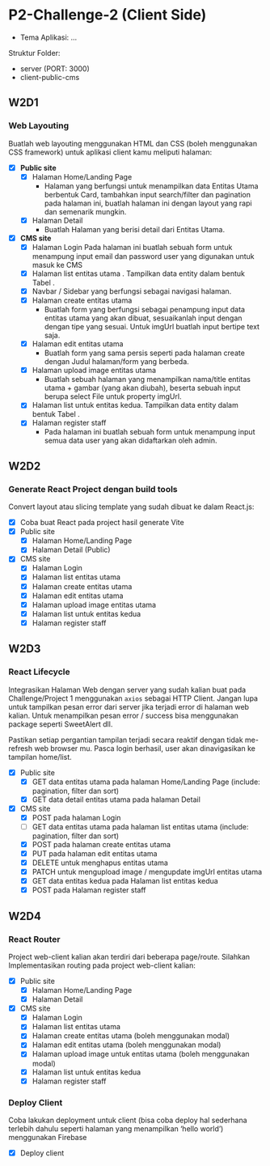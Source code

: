 # P2-Challenge-2 (Client Side)

- Tema Aplikasi: ...

Struktur Folder:

- server (PORT: 3000)
- client-public-cms

## W2D1

### Web Layouting

Buatlah web layouting menggunakan HTML dan CSS (boleh menggunakan CSS framework) untuk aplikasi client kamu meliputi halaman:

- [X] **Public site**
  - [X] Halaman Home/Landing Page
    - Halaman yang berfungsi untuk menampilkan data Entitas Utama berbentuk Card, tambahkan input search/filter dan pagination pada halaman ini, buatlah halaman ini dengan layout yang rapi dan semenarik mungkin.
  - [X] Halaman Detail
    - Buatlah Halaman yang berisi detail dari Entitas Utama.

- [X] **CMS site**
  - [X] Halaman Login
    Pada halaman ini buatlah sebuah form untuk menampung input email dan password user yang digunakan untuk masuk ke CMS
  - [X] Halaman list entitas utama . Tampilkan data entity dalam bentuk Tabel .
  - [X] Navbar / Sidebar yang berfungsi sebagai navigasi halaman.
  - [X] Halaman create entitas utama
    - Buatlah form yang berfungsi sebagai penampung input data entitas utama yang akan dibuat, sesuaikanlah input dengan dengan tipe yang sesuai. Untuk imgUrl buatlah input bertipe text saja.
  - [X] Halaman edit entitas utama
    - Buatlah form yang sama persis seperti pada halaman create dengan Judul halaman/form yang berbeda.
  - [X] Halaman upload image entitas utama
    - Buatlah sebuah halaman yang menampilkan nama/title entitas utama + gambar (yang akan diubah), beserta sebuah input berupa select File untuk property imgUrl.
  - [X] Halaman list untuk entitas kedua. Tampilkan data entity dalam bentuk Tabel .
  - [X] Halaman register staff
    - Pada halaman ini buatlah sebuah form untuk menampung input semua data user yang akan didaftarkan oleh admin.

## W2D2

### Generate React Project dengan build tools

Convert layout atau slicing template yang sudah dibuat ke dalam React.js:

- [X] Coba buat React pada project hasil generate Vite
- [X] Public site
  - [X] Halaman Home/Landing Page
  - [X] Halaman Detail (Public)

- [X] CMS site
  - [X] Halaman Login
  - [X] Halaman list entitas utama
  - [X] Halaman create entitas utama
  - [X] Halaman edit entitas utama
  - [X] Halaman upload image entitas utama
  - [X] Halaman list untuk entitas kedua
  - [X] Halaman register staff

## W2D3

### React Lifecycle

Integrasikan Halaman Web dengan server yang sudah kalian buat pada Challenge/Project 1 menggunakan `axios` sebagai HTTP Client. Jangan lupa untuk tampilkan pesan error dari server jika terjadi error di halaman web kalian. Untuk menampilkan pesan error / success bisa menggunakan package seperti SweetAlert dll.

Pastikan setiap pergantian tampilan terjadi secara reaktif dengan tidak me-refresh web browser mu. Pasca login berhasil, user akan dinavigasikan ke tampilan home/list.

- [X] Public site
  - [X] GET data entitas utama pada halaman Home/Landing Page (include: pagination, filter dan sort)
  - [X] GET data detail entitas utama pada halaman Detail

- [X] CMS site
  - [X] POST pada halaman Login
  - [ ] GET data entitas utama pada halaman list entitas utama (include: pagination, filter dan sort)
  - [X] POST pada halaman create entitas utama
  - [X] PUT pada halaman edit entitas utama
  - [X] DELETE untuk menghapus entitas utama
  - [X] PATCH untuk mengupload image / mengupdate imgUrl entitas utama
  - [X] GET data entitas kedua pada Halaman list entitas kedua
  - [X] POST pada Halaman register staff

## W2D4

### React Router

Project web-client kalian akan terdiri dari beberapa page/route. Silahkan Implementasikan routing pada project web-client kalian:

- [X] Public site
  - [X] Halaman Home/Landing Page
  - [X] Halaman Detail
- [X] CMS site
  - [X] Halaman Login
  - [X] Halaman list entitas utama
  - [X] Halaman create entitas utama (boleh menggunakan modal)
  - [X] Halaman edit entitas utama (boleh menggunakan modal)
  - [X] Halaman upload image untuk entitas utama (boleh menggunakan modal)
  - [X] Halaman list untuk entitas kedua
  - [X] Halaman register staff

### Deploy Client

Coba lakukan deployment untuk client (bisa coba deploy hal sederhana terlebih dahulu seperti halaman yang menampilkan ‘hello world’) menggunakan Firebase

- [X] Deploy client
